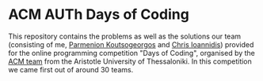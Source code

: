 # ACM AUTh Days of Coding

This repository contains the problems as well as the solutions our team (consisting of me, [Parmenion Koutsogeorgos](https://github.com/pk-470) and [Chris Ioannidis](https://github.com/ChrisIoannidis4)) provided for the online programming competition "Days of Coding", organised by the [ACM team](https://auth.acm.org/en/home-en/) from the Aristotle University of Thessaloniki. In this competition we came first out of around 30 teams.
